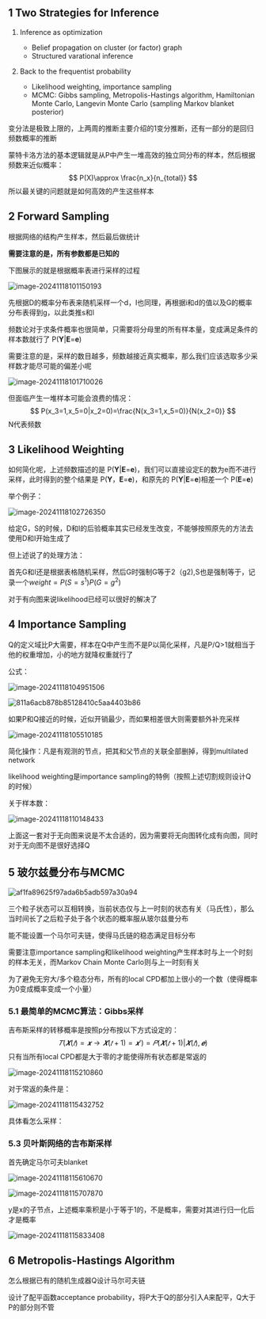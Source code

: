 ## 1 Two Strategies for Inference

1. Inference as optimization

   - Belief propagation on cluster (or factor) graph
   - Structured varational inference


2. Back to the frequentist probability
   - Likelihood weighting, importance sampling
   - MCMC: Gibbs sampling, Metropolis-Hastings algorithm, Hamiltonian Monte Carlo, Langevin Monte Carlo (sampling Markov blanket posterior)

变分法是极致上限的，上两周的推断主要介绍的1变分推断，还有一部分的是回归频数概率的推断

蒙特卡洛方法的基本逻辑就是从P中产生一堆高效的独立同分布的样本，然后根据频数来近似概率：
$$
P(X)\approx \frac{n_x}{n_{total}}
$$
所以最关键的问题就是如何高效的产生这些样本

## 2 Forward Sampling

根据网络的结构产生样本，然后最后做统计

**需要注意的是，所有参数都是已知的**

下图展示的就是根据概率表进行采样的过程

![image-20241118101150193](https://raw.githubusercontent.com/JuneDrinleng/JuneDrinleng.github.io/main/img/2024-11-18-PGM_9_MonteCarlo_Approximate_inference/image-20241118101150193.png)

先根据D的概率分布表来随机采样一个d，I也同理，再根据i和d的值以及G的概率分布表得到g，以此类推s和l

频数论对于求条件概率也很简单，只需要将分母里的所有样本量，变成满足条件的样本数就行了 P(**Y**|**E**=**e**)

需要注意的是，采样的数目越多，频数越接近真实概率，那么我们应该选取多少采样数才能尽可能的偏差小呢

![image-20241118101710026](https://raw.githubusercontent.com/JuneDrinleng/JuneDrinleng.github.io/main/img/2024-11-18-PGM_9_MonteCarlo_Approximate_inference/image-20241118101710026.png)

但面临产生一堆样本可能会浪费的情况：
$$
P(x_3=1,x_5=0|x_2=0)=\frac{N(x_3=1,x_5=0)}{N(x_2=0)}
$$
N代表频数

## 3 Likelihood Weighting

如何简化呢，上述频数描述的是 P(**Y**|**E**=**e**)，我们可以直接设定E的数为e而不进行采样，此时得到的整个结果是 P(**Y**，**E**=**e**)，和原先的 P(**Y**|**E**=**e**)相差一个 P(**E**=**e**)

举个例子：

![image-20241118102726350](https://raw.githubusercontent.com/JuneDrinleng/JuneDrinleng.github.io/main/img/2024-11-18-PGM_9_MonteCarlo_Approximate_inference/image-20241118102726350.png)

给定G，S的时候，D和I的后验概率其实已经发生改变，不能够按照原先的方法去使用D和I开始生成了

但上述说了的处理方法：

首先G和I还是根据表格随机采样，然后G时强制G等于2（g2),S也是强制等于，记录一个$weight=P(S=s^1)P(G=g^2)$

对于有向图来说likelihood已经可以很好的解决了

## 4 Importance Sampling

Q的定义域比P大需要，样本在Q中产生而不是P以简化采样，凡是P/Q>1就相当于他的权重增加，小的地方就降权重就行了

公式：

![image-20241118104951506](https://raw.githubusercontent.com/JuneDrinleng/JuneDrinleng.github.io/main/img/2024-11-18-PGM_9_MonteCarlo_Approximate_inference/image-20241118104951506.png)

![811a6acb878b85128410c5aa4403b86](https://raw.githubusercontent.com/JuneDrinleng/JuneDrinleng.github.io/main/img/2024-11-18-PGM_9_MonteCarlo_Approximate_inference/811a6acb878b85128410c5aa4403b86.jpg)

如果P和Q接近的时候，近似开销最少，而如果相差很大则需要额外补充采样

![image-20241118105510185](https://raw.githubusercontent.com/JuneDrinleng/JuneDrinleng.github.io/main/img/2024-11-18-PGM_9_MonteCarlo_Approximate_inference/image-20241118105510185.png)

简化操作：凡是有观测的节点，把其和父节点的关联全部删掉，得到multilated network

likelihood weighting是importance sampling的特例（按照上述切割规则设计Q的时候）

关于样本数：

![image-20241118110148433](https://raw.githubusercontent.com/JuneDrinleng/JuneDrinleng.github.io/main/img/2024-11-18-PGM_9_MonteCarlo_Approximate_inference/image-20241118110148433.png)

上面这一套对于无向图来说是不太合适的，因为需要将无向图转化成有向图，同时对于无向图不是很好选择Q

## 5 玻尔兹曼分布与MCMC

![af1fa89625f97ada6b5adb597a30a94](https://raw.githubusercontent.com/JuneDrinleng/JuneDrinleng.github.io/main/img/2024-11-18-PGM_9_MonteCarlo_Approximate_inference/af1fa89625f97ada6b5adb597a30a94.jpg)

三个粒子状态可以互相转换，当前状态仅与上一时刻的状态有关（马氏性），那么当时间长了之后粒子处于各个状态的概率服从玻尔兹曼分布

能不能设置一个马尔可夫链，使得马氏链的稳态满足目标分布

需要注意importance sampling和likelihood weighting产生样本时与上一个时刻的样本无关，而Markov Chain Monte Carlo则与上一时刻有关

为了避免无穷大/多个稳态分布，所有的local CPD都加上很小的一个数（使得概率为0变成概率变成一个小量）

### 5.1 最简单的MCMC算法：Gibbs采样

吉布斯采样的转移概率是按照p分布按以下方式设定的：
$$
𝑇(𝑿(𝑡) = 𝒙 → 𝑿(𝑡+1) = 𝒙′)= 𝑃(𝑿(𝑡+1)|𝑿(𝑡), 𝒆)
$$
只有当所有local CPD都是大于零的才能使得所有状态都是常返的

![image-20241118115210860](https://raw.githubusercontent.com/JuneDrinleng/JuneDrinleng.github.io/main/img/2024-11-18-PGM_9_MonteCarlo_Approximate_inference/image-20241118115210860.png)

对于常返的条件是：

![image-20241118115432752](https://raw.githubusercontent.com/JuneDrinleng/JuneDrinleng.github.io/main/img/2024-11-18-PGM_9_MonteCarlo_Approximate_inference/image-20241118115432752.png)

具体看怎么采样：

### 5.3 贝叶斯网络的吉布斯采样

首先确定马尔可夫blanket

![image-20241118115610670](https://raw.githubusercontent.com/JuneDrinleng/JuneDrinleng.github.io/main/img/2024-11-18-PGM_9_MonteCarlo_Approximate_inference/image-20241118115610670.png)

![image-20241118115707870](https://raw.githubusercontent.com/JuneDrinleng/JuneDrinleng.github.io/main/img/2024-11-18-PGM_9_MonteCarlo_Approximate_inference/image-20241118115707870.png)

y是x的子节点，上述概率乘积是小于等于1的，不是概率，需要对其进行归一化后才是概率

![image-20241118115833408](https://raw.githubusercontent.com/JuneDrinleng/JuneDrinleng.github.io/main/img/2024-11-18-PGM_9_MonteCarlo_Approximate_inference/image-20241118115833408.png)

## 6 Metropolis-Hastings Algorithm

怎么根据已有的随机生成器Q设计马尔可夫链

设计了配平函数acceptance probability，将P大于Q的部分引入A来配平，Q大于P的部分则不管